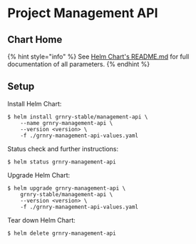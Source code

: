 # Project Management API

## Chart Home

{% hint style="info" %}
See [Helm Chart's README.md](https://github.com/syncier/grnry-management-api) for full documentation of all parameters.&#x20;
{% endhint %}

## Setup

Install Helm Chart:&#x20;

```
$ helm install grnry-stable/management-api \
    --name grnry-management-api \
    --version <version> \
    -f ./grnry-management-api-values.yaml
```

Status check and further instructions:&#x20;

```
$ helm status grnry-management-api
```

Upgrade Helm Chart:&#x20;

```
$ helm upgrade grnry-management-api \
    grnry-stable/management-api \
    --version <version> \
    -f ./grnry-management-api-values.yaml
```

Tear down Helm Chart:&#x20;

```
$ helm delete grnry-management-api
```
